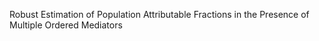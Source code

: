 Robust Estimation of Population Attributable Fractions in the Presence of Multiple Ordered Mediators
